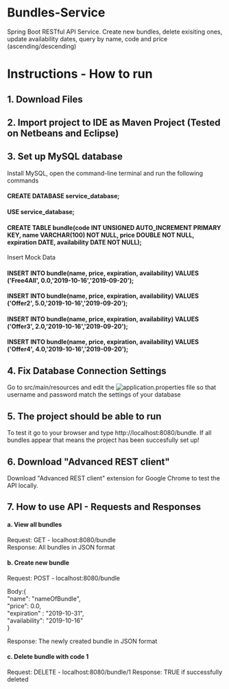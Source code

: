 # Bundles-Service
Spring Boot RESTful API Service.
Create new bundles, delete exisiting ones, update availability dates, query by name, code and price (ascending/descending)
# Instructions - How to run
## 1. Download Files
## 2. Import project to IDE as Maven Project (Tested on Netbeans and Eclipse)
## 3. Set up MySQL database
Install MySQL, open the command-line terminal and run the following commands
#### CREATE DATABASE service_database;
#### USE service_database;
#### CREATE TABLE bundle(code INT UNSIGNED AUTO_INCREMENT PRIMARY KEY, name VARCHAR(100) NOT NULL, price DOUBLE NOT NULL, expiration DATE, availability DATE NOT NULL);

Insert Mock Data
#### INSERT INTO bundle(name, price, expiration, availability) VALUES ('Free4All', 0.0,'2019-10-16','2019-09-20');
#### INSERT INTO bundle(name, price, expiration, availability) VALUES ('Offer2', 5.0,'2019-10-16','2019-09-20');
#### INSERT INTO bundle(name, price, expiration, availability) VALUES ('Offer3', 2.0,'2019-10-16','2019-09-20');
#### INSERT INTO bundle(name, price, expiration, availability) VALUES ('Offer4', 4.0,'2019-10-16','2019-09-20');
## 4. Fix Database Connection Settings
Go to src/main/resources and edit the ![application.properties](https://i.imgur.com/k5A9tV9.png) file so that username and password match the settings of your database

## 5. The project should be able to run 
To test it go to your browser and type http://localhost:8080/bundle. If all bundles appear that means the project has been succesfully set up!

## 6. Download "Advanced REST client"
Download "Advanced REST client" extension for Google Chrome to test the API locally.

## 7. How to use API - Requests and Responses

#### a. View all bundles
Request: GET - localhost:8080/bundle  
Response: All bundles in JSON format

#### b. Create new bundle
Request: POST - localhost:8080/bundle  
   
Body:{  
"name": "nameOfBundle",  
  "price": 0.0,  
  "expiration" : "2019-10-31",  
"availability": "2019-10-16"  
}  
  
  Response: The newly created bundle in JSON format
#### c. Delete bundle with code 1
Request: DELETE - localhost:8080/bundle/1
Response: TRUE if successfully deleted
